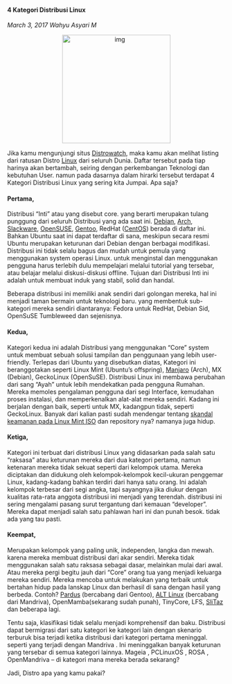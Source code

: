#### 4 Kategori Distribusi Linux
_March 3, 2017 Wahyu Asyari M_

<p align="center">
	<img src="./posts/2017-03-01-4-kategori-distribusi-linux/beautiful-Linix-linux.png" height="250px" alt="img">
</p>

Jika kamu mengunjungi situs [Distrowatch](https://distrowatch.com/), maka kamu akan melihat listing dari ratusan Distro [Linux](http://en.wikipedia.org/wiki/Linux) dari seluruh Dunia. Daftar tersebut pada tiap harinya akan bertambah, seiring dengan perkembangan Teknologi dan kebutuhan User. namun pada dasarnya dalam hirarki tersebut terdapat 4 Kategori Distribusi Linux yang sering kita Jumpai. Apa saja?

#### Pertama,
Distribusi “Inti” atau yang disebut core. yang berarti merupakan tulang punggung dari seluruh Distribusi yang ada saat ini. [Debian](https://www.debian.org/), [Arch](https://www.archlinux.org/), [Slackware](http://www.slackware.com/), [OpenSUSE](https://www.opensuse.org/), [Gentoo](https://www.gentoo.org/), RedHat ([CentOS](https://www.centos.org/)) berada di daftar ini. Bahkan Ubuntu saat ini dapat terdaftar di sana, meskipun secara resmi Ubuntu merupakan keturunan dari Debian dengan berbagai modifikasi. Distribusi ini tidak selalu bagus dan mudah untuk pemula yang menggunakan system operasi Linux. untuk menginstal dan menggunakan pengguna harus terlebih dulu mempelajari melalui tutorial yang tersebar, atau belajar melalui diskusi-diskusi offline. Tujuan dari Distribusi Inti ini adalah untuk membuat induk yang stabil, solid dan handal.

Beberapa distribusi ini memiliki anak sendiri dari golongan mereka, hal ini menjadi taman bermain untuk teknologi baru. yang membentuk sub-kategori mereka sendiri diantaranya: Fedora untuk RedHat, Debian Sid, OpenSuSE Tumbleweed dan sejenisnya.

#### Kedua,
Kategori kedua ini adalah Distribusi yang menggunakan “Core” system untuk membuat sebuah solusi tampilan dan penggunaan yang lebih user-friendly. Terlepas dari Ubuntu yang disebutkan diatas, Kategori ini beranggotakan  seperti Linux Mint (Ubuntu’s offspring), [Manjaro](https://manjaro.org/) (Arch), MX (Debian), GeckoLinux (OpenSuSE). Distribusi Linux ini membawa perubahan dari sang “Ayah” untuk lebih mendekatkan pada pengguna Rumahan. Mereka memoles pengalaman pengguna dari segi Interface, kemudahan proses instalasi, dan memperkenalkan alat-alat mereka sendiri. Kadang ini berjalan dengan baik, seperti untuk MX, kadangpun tidak, seperti GeckoLinux. Banyak dari kalian pasti sudah mendengar tentang [skandal keamanan pada Linux Mint ISO](http://www.zdnet.com/article/has-your-linux-mint-desktop-been-hacked/) dan repository nya? namanya juga hidup.

#### Ketiga,
Kategori ini terbuat dari distribusi Linux yang didasarkan pada salah satu “raksasa” atau keturunan mereka dari dua kategori pertama, namun ketenaran mereka tidak sekuat seperti dari kelompok utama. Mereka diciptakan dan didukung oleh kelompok-kelompok kecil-ukuran penggemar Linux, kadang-kadang bahkan terdiri dari hanya satu orang. Ini adalah kelompok terbesar dari segi angka, tapi sayangnya jika diukur dengan kualitas rata-rata anggota distribusi ini menjadi yang terendah. distribusi ini sering mengalami pasang surut tergantung dari kemauan “developer”. Mereka dapat menjadi salah satu pahlawan hari ini dan punah besok. tidak ada yang tau pasti. 

#### Keempat,
Merupakan kelompok yang paling unik, independen, langka dan mewah. karena mereka membuat distribusi dari akar sendiri. Mereka tidak menggunakan salah satu raksasa sebagai dasar, melainkan mulai dari awal. Atau mereka pergi begitu jauh dari “Core” orang tua yang menjadi keluarga mereka sendiri. Mereka mencoba untuk melakukan yang terbaik untuk bertahan hidup pada lanskap Linux dan berhasil di sana dengan hasil yang berbeda. Contoh? [Pardus](http://pardus.linuxfreedom.com/download.html) (bercabang dari Gentoo), [ALT Linux](http://www.altlinux.com/) (bercabang dari Mandriva), OpenMamba(sekarang sudah punah), TinyCore, LFS, [SliTaz](https://distrowatch.com/table.php?distribution=slitaz) dan beberapa lagi.

Tentu saja, klasifikasi tidak selalu menjadi komprehensif dan baku. Distribusi dapat bermigrasi dari satu kategori ke kategori lain dengan skenario terburuk bisa terjadi ketika distribusi dari kategori pertama meninggal. seperti yang terjadi dengan Mandriva . Ini meninggalkan banyak keturunan yang tersebar di semua kategori lainnya. Mageia , PCLinuxOS , ROSA , OpenMandriva  – di kategori mana mereka berada sekarang?

Jadi, Distro apa yang kamu pakai?